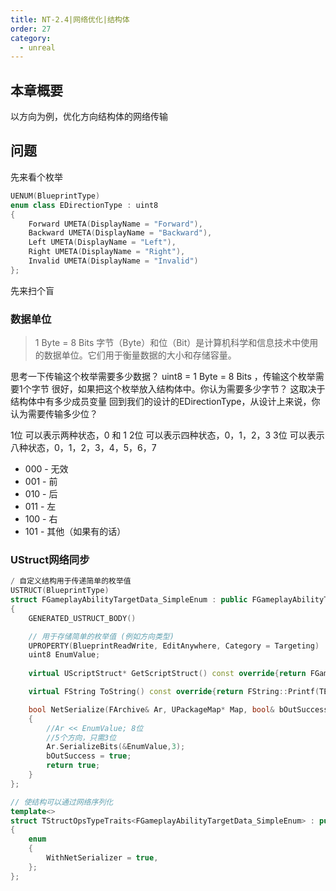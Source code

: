 ```yaml
---
title: NT-2.4|网络优化|结构体
order: 27
category:
  - unreal
---
```


##  本章概要

以方向为例，优化方向结构体的网络传输

##  问题

<chatmessage avatar="../../assets/emoji/bqb (2).png" :avatarWidth="40" alignLeft>
先来看个枚举
</chatmessage>

```cpp
UENUM(BlueprintType)
enum class EDirectionType : uint8
{
	Forward UMETA(DisplayName = "Forward"),
	Backward UMETA(DisplayName = "Backward"),
	Left UMETA(DisplayName = "Left"),
	Right UMETA(DisplayName = "Right"),
	Invalid UMETA(DisplayName = "Invalid")
};
```
<chatmessage avatar="../../assets/emoji/bqb (2).png" :avatarWidth="40" alignLeft>
先来扫个盲
</chatmessage>

### 数据单位
>1 Byte = 8 Bits
字节（Byte）和位（Bit）是计算机科学和信息技术中使用的数据单位。它们用于衡量数据的大小和存储容量。

<chatmessage avatar="../../assets/emoji/bqb (2).png" :avatarWidth="40" alignLeft>
思考一下传输这个枚举需要多少数据？
</chatmessage>

<chatmessage avatar=" ../../assets/emoji/bqb (6).png" :avatarWidth="40">
uint8 = 1 Byte = 8 Bits ，传输这个枚举需要1个字节
</chatmessage>

<chatmessage avatar="../../assets/emoji/bqb (2).png" :avatarWidth="40" alignLeft>
很好，如果把这个枚举放入结构体中。你认为需要多少字节？
</chatmessage>

<chatmessage avatar=" ../../assets/emoji/bqb (6).png" :avatarWidth="40">
这取决于结构体中有多少成员变量
</chatmessage>

<chatmessage avatar="../../assets/emoji/bqb (2).png" :avatarWidth="40" alignLeft>
回到我们的设计的EDirectionType，从设计上来说，你认为需要传输多少位？
</chatmessage>

<chatmessage avatar=" ../../assets/emoji/bqb (6).png" :avatarWidth="40">

1位 可以表示两种状态，0 和 1 
2位 可以表示四种状态，0，1，2，3 
3位 可以表示八种状态，0，1，2，3，4，5，6，7 

</chatmessage>

- 000 - 无效
- 001 - 前
- 010 - 后
- 011 - 左
- 100 - 右
- 101 - 其他（如果有的话）

### UStruct网络同步

```cpp
/ 自定义结构用于传递简单的枚举值
USTRUCT(BlueprintType)
struct FGameplayAbilityTargetData_SimpleEnum : public FGameplayAbilityTargetData
{
	GENERATED_USTRUCT_BODY()

	// 用于存储简单的枚举值 (例如方向类型)
	UPROPERTY(BlueprintReadWrite, EditAnywhere, Category = Targeting)
	uint8 EnumValue;
	
	virtual UScriptStruct* GetScriptStruct() const override{return FGameplayAbilityTargetData_SimpleEnum::StaticStruct();}

	virtual FString ToString() const override{return FString::Printf(TEXT("EnumValue: %d"), EnumValue);}

	bool NetSerialize(FArchive& Ar, UPackageMap* Map, bool& bOutSuccess)
	{
		//Ar << EnumValue; 8位
		//5个方向，只需3位
		Ar.SerializeBits(&EnumValue,3);
		bOutSuccess = true;
		return true;
	}
};

// 使结构可以通过网络序列化
template<>
struct TStructOpsTypeTraits<FGameplayAbilityTargetData_SimpleEnum> : public TStructOpsTypeTraitsBase2<FGameplayAbilityTargetData_SimpleEnum>
{
	enum
	{
		WithNetSerializer = true,
	};
};
```